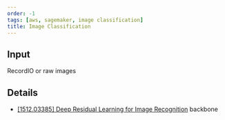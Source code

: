 ```yaml
---
order: -1
tags: [aws, sagemaker, image classification]
title: Image Classification
---
```


## Input

RecordIO or raw images

## Details

- [[1512.03385] Deep Residual Learning for Image Recognition](https://arxiv.org/abs/1512.03385) backbone